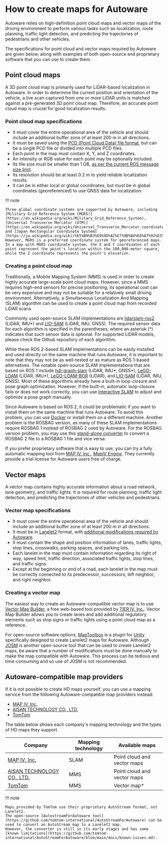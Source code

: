# How to create maps for Autoware

Autoware relies on high-definition point cloud maps and vector maps of the driving environment to perform various tasks such as localization, route planning, traffic light detection, and predicting the trajectories of pedestrians and other vehicles.

The specifications for point cloud and vector maps required by Autoware are given below, along with examples of both open-source and proprietary software that you can use to create them.

## Point cloud maps

A 3D point cloud map is primarily used for LiDAR-based localization in Autoware. In order to determine the current position and orientation of the vehicle, a live scan captured from one or more LiDAR units is matched against a pre-generated 3D point cloud map. Therefore, an accurate point cloud map is crucial for good localization results.

### Point cloud map specifications

- It must cover the entire operational area of the vehicle and should include an additional buffer zone of at least 200 m in all directions.
- It must be saved using the [PCD (Point Cloud Data) file format](https://pointclouds.org/documentation/tutorials/pcd_file_format.html), but can be a single PCD file or divided into multiple PCD files.
- Each point in the map must contain X, Y, and Z coordinates.
- An intensity or RGB value for each point may be optionally included.
- Its file size must be smaller than 1 GB, [as per the current ROS message size limit](https://github.com/ros/ros_comm/issues/902).
- Its resolution should be at least 0.2 m to yield reliable localization results.
- It can be in either local or global coordinates, but must be in global coordinates (georeferenced) to use GNSS data for localization.

!!! note

    Three global coordinate systems are supported by Autoware, including [Military Grid Reference System (MGRS)](https://en.wikipedia.org/wiki/Military_Grid_Reference_System), [Universal Transverse Mercator (UTM)](https://en.wikipedia.org/wiki/Universal_Transverse_Mercator_coordinate_system), and [Japan Rectangular Coordinate System](https://ja.wikipedia.org/wiki/%E5%B9%B3%E9%9D%A2%E7%9B%B4%E8%A7%92%E5%BA%A7%E6%A8%99%E7%B3%BB).
    However, MGRS is a preferred coordinate system for georeferenced maps.
    In a map with MGRS coordinate system, the X and Y coordinates of each point represent the point's location within the 100,000-meter square, while the Z coordinate represents the point's elevation.

### Creating a point cloud map

Traditionally, a Mobile Mapping System (MMS) is used in order to create highly accurate large-scale point cloud maps. However, since a MMS requires high-end sensors for precise positioning, its operational cost can be very expensive and may not be suitable for a relatively small driving environment. Alternatively, a Simultaneous Localization And Mapping (SLAM) algorithm can be used to create a point cloud map from recorded LiDAR scans.

Commonly used open-source SLAM implementations are [lidarslam-ros2](https://github.com/rsasaki0109/lidarslam_ros2) (LiDAR, IMU\*) and [LIO-SAM](https://github.com/TixiaoShan/LIO-SAM/tree/ros2) (LiDAR, IMU, GNSS). The required sensor data for each algorithm is specified in the parentheses, where an asterisk (\*) indicates that such sensor data is optional. For supported LiDAR models, please check the Github repository of each algorithm.

While these ROS 2-based SLAM implementations can be easily installed and used directly on the same machine that runs Autoware, it is important to note that they may not be as well-tested or as mature as ROS 1-based alternatives. The notable open-source SLAM implementations that are based on ROS 1 include [hdl-graph-slam](https://github.com/koide3/hdl_graph_slam) (LiDAR, IMU\*, GNSS\*), [LeGO-LOAM](https://github.com/facontidavide/LeGO-LOAM-BOR) (LiDAR, IMU\*), [LeGO-LOAM-BOR](https://github.com/RobustFieldAutonomyLab/LeGO-LOAM) (LiDAR), and [LIO-SAM](https://github.com/TixiaoShan/LIO-SAM) (LiDAR, IMU, GNSS).
Most of these algorithms already have a built-in loop-closure and pose graph optimization. However, if the built-in, automatic loop-closure fails or does not work correctly, you can use [Interactive SLAM](https://github.com/SMRT-AIST/interactive_slam) to adjust and optimize a pose graph manually.

Since Autoware is based on ROS 2, it could be problematic if you want to install them on the same machine that runs Autoware. To avoid this problem, you can use [Docker](https://www.docker.com/) or install them on a different machine. Another problem is the ROSBAG version, as many of these SLAM implementations require ROSBAG 1 instead of ROSBAG 2 used by Autoware. For the ROSBAG version problem, you may use this [stand-alone converter](https://gitlab.com/MapIV/rosbags) to convert a ROSBAG 2 file to a ROSBAG 1 file and vice versa.

If you prefer proprietary software that is easy to use, you can try a fully automatic mapping tool from [MAP IV, Inc.](https://www.map4.jp/), [_MapIV Engine_](https://www.map4.jp/map4_engine_en). They currently provide a trial license for Autoware users free of charge.

## Vector maps

A vector map contains highly accurate information about a road network, lane geometry, and traffic lights. It is required for route planning, traffic light detection, and predicting the trajectories of other vehicles and pedestrians.

### Vector map specifications

- It must cover the entire operational area of the vehicle and should include an additional buffer zone of at least 200 m in all directions.
- It must be in [Lanelet2](https://github.com/fzi-forschungszentrum-informatik/Lanelet2) format, with [additional modifications required by Autoware](https://github.com/autowarefoundation/autoware.universe/blob/main/map/lanelet2_extension/docs/lanelet2_format_extension.md).
- It must contain the shape and position information of lanes, traffic lights, stop lines, crosswalks, parking spaces, and parking lots.
- Each lanelet in the map must contain information regarding its right of way, speed limit, traffic direction, associated traffic lights, stop lines, and traffic signs.
- Except at the beginning or end of a road, each lanelet in the map must be correctly connected to its predecessor, successors, left neighbor, and right neighbor.

### Creating a vector map

The easiest way to create an Autoware-compatible vector map is to use [Vector Map Builder](https://tools.tier4.jp/vector_map_builder/), a free web-based tool provided by [TIER IV, Inc.](https://www.tier4.jp/).
Vector Map Builder allows you to create lanes and add additional regulatory elements such as stop signs or traffic lights using a point cloud map as a reference.

For open-source software options, [MapToolbox](https://github.com/autocore-ai/MapToolbox) is a plugin for [Unity](https://unity.com/) specifically designed to create Lanelet2 maps for Autoware.
Although [JOSM](https://josm.openstreetmap.de/) is another open-source tool that can be used to create Lanelet2 maps, be aware that a number of modifications must be done manually to make the map compatible with Autoware. This process can be tedious and time-consuming and so use of JOSM is not recommended.

## Autoware-compatible map providers

If it is not possible to create HD maps yourself, you can use a mapping service from the following Autoware-compatible map providers instead:

- [MAP IV, Inc.](https://www.map4.jp/)
- [AISAN TECHNOLOGY CO., LTD.](https://www.aisantec.co.jp/)
- [TomTom](https://www.tomtom.com/)

The table below shows each company's mapping technology and the types of HD maps they support.

| **Company**                                               | **Mapping technology** | **Available maps**          |
| --------------------------------------------------------- | ---------------------- | --------------------------- |
| [MAP IV, Inc.](https://www.map4.jp/)                      | SLAM                   | Point cloud and vector maps |
| [AISAN TECHNOLOGY CO., LTD.](https://www.aisantec.co.jp/) | MMS                    | Point cloud and vector maps |
| [TomTom](https://www.tomtom.com/)                         | MMS                    | Vector map\*                |

!!! note

    Maps provided by TomTom use their proprietary AutoStream format, not Lanelet2.
    The open-source [AutostreamForAutoware tool](https://github.com/tomtom-international/AutoStreamForAutoware) can be used to convert an AutoStream map to a Lanelet2 map.
    However, the converter is still in its early stages and has some [known limitations](https://github.com/tomtom-international/AutoStreamForAutoware/blob/main/docs/known-issues.md).
